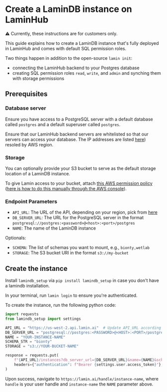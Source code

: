 # Create a LaminDB instance on LaminHub

:warning: Currently, these instructions are for customers only.

This guide explains how to create a LaminDB instance that's fully deployed in LaminHub and comes with default SQL permission roles.

Two things happen in addition to the open-source `lamin init`:

- connecting the LaminHub backend to your Postgres database
- creating SQL permission roles `read`, `write`, and `admin` and synching them with storage permissions

## Prerequisites

### Database server

Ensure you have access to a PostgreSQL server with a default database called `postgres` and a default superuser called `postgres`.

Ensure that our LaminHub backend servers are whitelisted so that our servers can access your database. The IP addresses are listed [here](service-endpoints.md)) resoled by AWS region.

### Storage

You can optionally provide your S3 bucket to serve as the default storage location of a LaminDB instance.

To give Lamin access to your bucket, attach [this AWS permission policy](bucket-policy.md) ([here is how to do this manually through the AWS console](https://docs.aws.amazon.com/AmazonS3/latest/userguide/add-bucket-policy.html)).

### Endpoint Parameters

- `API_URL`: The URL of the API, depending on your region, pick from [here](service-endpoints.md)
- `DB_SERVER_URL`: The URL for the PostgreSQL server in the format `postgresql://postgres:<password>@<host>:<port>/postgres`
- `NAME`: The name of the LaminDB instance

Optionals:
- `SCHEMA`: The list of schemas you want to mount, e.g., `bionty,wetlab`
- `STORAGE`: The S3 bucket URI in the format `s3://my-bucket`

## Create the instance

Install `lamindb_setup` via `pip install lamindb_setup` in case you don't have a lamindb installation.

In your terminal, run `lamin login` to ensure you're authenticated.

To create the instance, run the following python code:

```python
import requests
from lamindb_setup import settings

API_URL = "https://us-west-2.api.lamin.ai"  # Update API_URL according to the region where you to deploy.
DB_SERVER_URL = "postgresql://postgres:<PASSWORD>@<HOST>:<PORT>/postgres"
NAME = "YOUR-INSTANCE-NAME"
SCHEMA_STR = "bionty"
STORAGE = "s3://YOUR-BUCKET-NAME"

response = requests.put(
    f"{API_URL}/instances?db_server_url={DB_SERVER_URL}&name={NAME}&schema_str={SCHEMA_STR}&storage={STORAGE}",
    headers={"authentication": f"Bearer {settings.user.access_token}"},
)
```

Upon success, navigate to `https://lamin.ai/handle/instance-name`, where `handle` is your user handle and `instance-name` the `NAME` parameter above.
